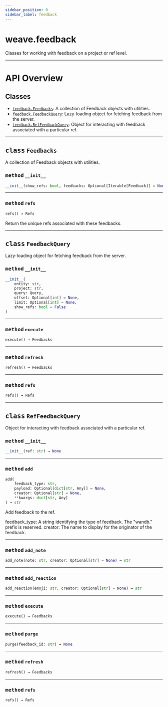 ```yaml
---
sidebar_position: 0
sidebar_label: feedback
---
```

    

# weave.feedback

Classes for working with feedback on a project or ref level.

---


# API Overview



## Classes

- [`feedback.Feedbacks`](./weave.feedback.md#class-feedbacks): A collection of Feedback objects with utilities.
- [`feedback.FeedbackQuery`](./weave.feedback.md#class-feedbackquery): Lazy-loading object for fetching feedback from the server.
- [`feedback.RefFeedbackQuery`](./weave.feedback.md#class-reffeedbackquery): Object for interacting with feedback associated with a particular ref.




---


## <kbd>class</kbd> `Feedbacks`
A collection of Feedback objects with utilities. 

### <kbd>method</kbd> `__init__`

```python
__init__(show_refs: bool, feedbacks: Optional[Iterable[Feedback]] = None) → None
```








---

### <kbd>method</kbd> `refs`

```python
refs() → Refs
```

Return the unique refs associated with these feedbacks. 


---

## <kbd>class</kbd> `FeedbackQuery`
Lazy-loading object for fetching feedback from the server. 

### <kbd>method</kbd> `__init__`

```python
__init__(
    entity: str,
    project: str,
    query: Query,
    offset: Optional[int] = None,
    limit: Optional[int] = None,
    show_refs: bool = False
)
```








---

### <kbd>method</kbd> `execute`

```python
execute() → Feedbacks
```





---

### <kbd>method</kbd> `refresh`

```python
refresh() → Feedbacks
```





---

### <kbd>method</kbd> `refs`

```python
refs() → Refs
```






---

## <kbd>class</kbd> `RefFeedbackQuery`
Object for interacting with feedback associated with a particular ref. 

### <kbd>method</kbd> `__init__`

```python
__init__(ref: str) → None
```








---

### <kbd>method</kbd> `add`

```python
add(
    feedback_type: str,
    payload: Optional[dict[str, Any]] = None,
    creator: Optional[str] = None,
    **kwargs: dict[str, Any]
) → str
```

Add feedback to the ref. 

feedback_type: A string identifying the type of feedback. The "wandb." prefix is reserved. creator: The name to display for the originator of the feedback. 

---

### <kbd>method</kbd> `add_note`

```python
add_note(note: str, creator: Optional[str] = None) → str
```





---

### <kbd>method</kbd> `add_reaction`

```python
add_reaction(emoji: str, creator: Optional[str] = None) → str
```





---

### <kbd>method</kbd> `execute`

```python
execute() → Feedbacks
```





---

### <kbd>method</kbd> `purge`

```python
purge(feedback_id: str) → None
```





---

### <kbd>method</kbd> `refresh`

```python
refresh() → Feedbacks
```





---

### <kbd>method</kbd> `refs`

```python
refs() → Refs
```





